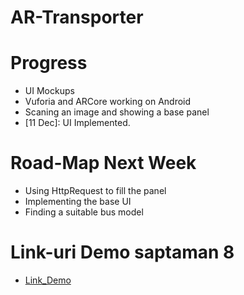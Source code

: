# AR-Transporter

# Progress
* UI Mockups
* Vuforia and ARCore working on Android
* Scaning an image and showing a base panel
* [11 Dec]: UI Implemented.


# Road-Map Next Week
* Using HttpRequest to fill the panel
* Implementing the base UI
* Finding a suitable bus model

# Link-uri Demo saptaman 8
- [Link_Demo](https://youtube.com/shorts/TwKgO9h6pdg)
